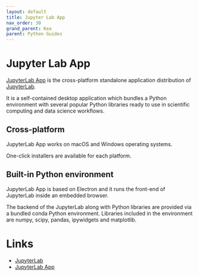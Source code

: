 ```yaml
---
layout: default
title: Jupyter Lab App
nav_order: 30
grand_parent: Kea
parent: Python Guides
---
```


# Jupyter Lab App
[JupyterLab App](https://github.com/jupyterlab/jupyterlab_app) is the cross-platform standalone application distribution of [JupyterLab](https://github.com/jupyterlab/jupyterlab). 

It is a self-contained desktop application which bundles a Python environment with several popular Python libraries ready to use in scientific computing and data science workflows.

## Cross-platform
JupyterLab App works on macOS and Windows operating systems. 

One-click installers are available for each platform.

## Built-in Python environment
JupyterLab App is based on Electron and it runs the front-end of JupyterLab inside an embedded browser. 

The backend of the JupyterLab along with Python libraries are provided via a bundled conda Python environment. Libraries included in the environment are numpy, scipy, pandas, ipywidgets and matplotlib.

# Links
- [JupyterLab](https://github.com/jupyterlab/jupyterlab)
- [JupyterLab App](https://github.com/jupyterlab/jupyterlab_app)